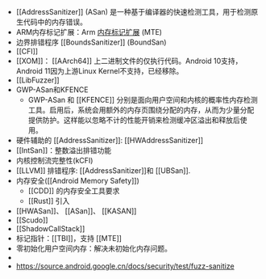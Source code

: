 - [[AddressSanitizer]] (ASan) 是一种基于编译器的快速检测工具，用于检测原生代码中的内存错误。
- ARM内存标记扩展：Arm [内存标记扩展](https://community.arm.com/developer/ip-products/processors/b/processors-ip-blog/posts/enhancing-memory-safety) (MTE)
- 边界排错程序 [[BoundsSanitizer]] (BoundSan)
- [[CFI]]
- [[XOM]]： [[AArch64]] 上二进制文件的仅执行代码。Android 10支持，Android 11因为上游Linux Kernel不支持，已经移除。
- [[LibFuzzer]]
- GWP-ASan和KFENCE
	- GWP-ASan 和 [[KFENCE]] 分别是面向用户空间和内核的概率性内存检测工具。启用后，系统会用额外的内存页围绕分配的内存，从而为少量分配提供防护。这样能以忽略不计的性能开销来检测缓冲区溢出和释放后使用。
- 硬件辅助的 [[AddressSanitizer]]: [[HWAddressSanitizer]]
- [[IntSan]]：整数溢出排错功能
- 内核控制流完整性(kCFI)
- [[LLVM]] 排错程序: [[AddressSanitizer]]和 [[UBSan]].
- 内存安全([[Android Memory Safety]])
	- [[CDD]] 的内存安全工具要求
	- [[Rust]] 引入
- [[HWASan]]、 [[ASan]]、 [[KASAN]]
- [[Scudo]]
- [[ShadowCallStack]]
- 标记指针：[[TBI]]，支持 [[MTE]]
- 零初始化用户空间内存：解决未初始化内存问题。
-
- https://source.android.google.cn/docs/security/test/fuzz-sanitize
